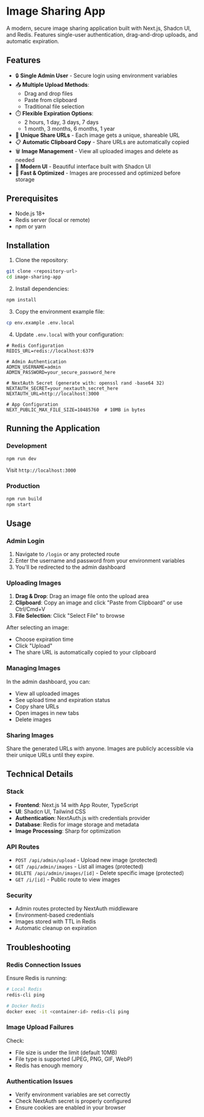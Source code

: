# Image Sharing App

A modern, secure image sharing application built with Next.js, Shadcn UI, and Redis. Features single-user authentication, drag-and-drop uploads, and automatic expiration.

## Features

- 🔒 **Single Admin User** - Secure login using environment variables
- 📤 **Multiple Upload Methods**:
  - Drag and drop files
  - Paste from clipboard
  - Traditional file selection
- ⏱️ **Flexible Expiration Options**:
  - 2 hours, 1 day, 3 days, 7 days
  - 1 month, 3 months, 6 months, 1 year
- 🔗 **Unique Share URLs** - Each image gets a unique, shareable URL
- 📋 **Automatic Clipboard Copy** - Share URLs are automatically copied
- 🗑️ **Image Management** - View all uploaded images and delete as needed
- 🎨 **Modern UI** - Beautiful interface built with Shadcn UI
- 🚀 **Fast & Optimized** - Images are processed and optimized before storage

## Prerequisites

- Node.js 18+ 
- Redis server (local or remote)
- npm or yarn

## Installation

1. Clone the repository:
```bash
git clone <repository-url>
cd image-sharing-app
```

2. Install dependencies:
```bash
npm install
```

3. Copy the environment example file:
```bash
cp env.example .env.local
```

4. Update `.env.local` with your configuration:
```env
# Redis Configuration
REDIS_URL=redis://localhost:6379

# Admin Authentication
ADMIN_USERNAME=admin
ADMIN_PASSWORD=your_secure_password_here

# NextAuth Secret (generate with: openssl rand -base64 32)
NEXTAUTH_SECRET=your_nextauth_secret_here
NEXTAUTH_URL=http://localhost:3000

# App Configuration
NEXT_PUBLIC_MAX_FILE_SIZE=10485760  # 10MB in bytes
```

## Running the Application

### Development

```bash
npm run dev
```

Visit `http://localhost:3000`

### Production

```bash
npm run build
npm start
```

## Usage

### Admin Login

1. Navigate to `/login` or any protected route
2. Enter the username and password from your environment variables
3. You'll be redirected to the admin dashboard

### Uploading Images

1. **Drag & Drop**: Drag an image file onto the upload area
2. **Clipboard**: Copy an image and click "Paste from Clipboard" or use Ctrl/Cmd+V
3. **File Selection**: Click "Select File" to browse

After selecting an image:
- Choose expiration time
- Click "Upload"
- The share URL is automatically copied to your clipboard

### Managing Images

In the admin dashboard, you can:
- View all uploaded images
- See upload time and expiration status
- Copy share URLs
- Open images in new tabs
- Delete images

### Sharing Images

Share the generated URLs with anyone. Images are publicly accessible via their unique URLs until they expire.

## Technical Details

### Stack

- **Frontend**: Next.js 14 with App Router, TypeScript
- **UI**: Shadcn UI, Tailwind CSS
- **Authentication**: NextAuth.js with credentials provider
- **Database**: Redis for image storage and metadata
- **Image Processing**: Sharp for optimization

### API Routes

- `POST /api/admin/upload` - Upload new image (protected)
- `GET /api/admin/images` - List all images (protected)
- `DELETE /api/admin/images/[id]` - Delete specific image (protected)
- `GET /i/[id]` - Public route to view images

### Security

- Admin routes protected by NextAuth middleware
- Environment-based credentials
- Images stored with TTL in Redis
- Automatic cleanup on expiration


## Troubleshooting

### Redis Connection Issues

Ensure Redis is running:
```bash
# Local Redis
redis-cli ping

# Docker Redis
docker exec -it <container-id> redis-cli ping
```

### Image Upload Failures

Check:
- File size is under the limit (default 10MB)
- File type is supported (JPEG, PNG, GIF, WebP)
- Redis has enough memory

### Authentication Issues

- Verify environment variables are set correctly
- Check NextAuth secret is properly configured
- Ensure cookies are enabled in your browser
